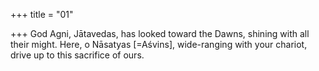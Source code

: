 +++
title = "01"

+++
God Agni, Jātavedas, has looked toward the Dawns, shining with all  their might.
Here, o Nāsatyas [=Aśvins], wide-ranging with your chariot, drive up to  this sacrifice of ours. 